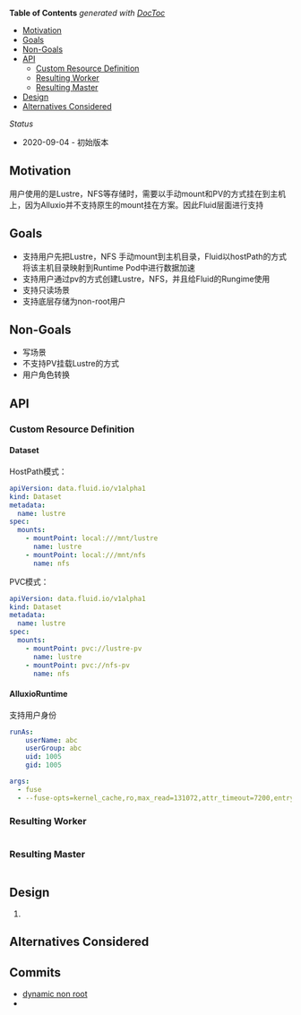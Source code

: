<!-- START doctoc generated TOC please keep comment here to allow auto update -->
<!-- DON'T EDIT THIS SECTION, INSTEAD RE-RUN doctoc TO UPDATE -->
**Table of Contents**  *generated with [DocToc](https://github.com/thlorenz/doctoc)*

- [Motivation](#motivation)
- [Goals](#goals)
- [Non-Goals](#non-goals)
- [API](#api)
  - [Custom Resource Definition](#custom-resource-definition)
  - [Resulting Worker](#resulting-worker)
  - [Resulting Master](#resulting-master)
- [Design](#design)
- [Alternatives Considered](#alternatives-considered)

<!-- END doctoc generated TOC please keep comment here to allow auto update -->

_Status_

* 2020-09-04 - 初始版本


## Motivation

用户使用的是Lustre，NFS等存储时，需要以手动mount和PV的方式挂在到主机上，因为Alluxio并不支持原生的mount挂在方案。因此Fluid层面进行支持


## Goals

* 支持用户先把Lustre，NFS 手动mount到主机目录，Fluid以hostPath的方式将该主机目录映射到Runtime Pod中进行数据加速
* 支持用户通过pv的方式创建Lustre，NFS，并且给Fluid的Rungime使用
* 支持只读场景
* 支持底层存储为non-root用户


## Non-Goals

* 写场景
* 不支持PV挂载Lustre的方式
* 用户角色转换


## API

### Custom Resource Definition

#### Dataset

HostPath模式：

```yaml
apiVersion: data.fluid.io/v1alpha1
kind: Dataset
metadata:
  name: lustre
spec:
  mounts:
    - mountPoint: local:///mnt/lustre
      name: lustre
    - mountPoint: local:///mnt/nfs
      name: nfs
```

PVC模式：

```yaml
apiVersion: data.fluid.io/v1alpha1
kind: Dataset
metadata:
  name: lustre
spec:
  mounts:
    - mountPoint: pvc://lustre-pv
      name: lustre
    - mountPoint: pvc://nfs-pv
      name: nfs
```

#### AlluxioRuntime

支持用户身份

```yaml
runAs:
    userName: abc
    userGroup: abc
    uid: 1005
    gid: 1005
```



```yaml
args:
  - fuse
  - --fuse-opts=kernel_cache,ro,max_read=131072,attr_timeout=7200,entry_timeout=7200,uid=1005,gid=1005,nonempty
```


### Resulting Worker

```yaml
```

### Resulting Master

```yaml
```

## Design

1.


## Alternatives Considered


## Commits

- [dynamic non root](https://github.com/Alluxio/alluxio/pull/12077)
- []()
